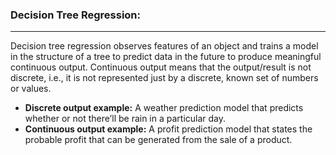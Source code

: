 ### Decision Tree Regression:
------------------------
Decision tree regression observes features of an object and trains a model in the structure of a tree to predict data in the future to produce meaningful continuous output. Continuous output means that the output/result is not discrete, i.e., it is not represented just by a discrete, known set of numbers or values.

* **Discrete output example:** A weather prediction model that predicts whether or not there’ll be rain in a particular day.
* **Continuous output example:** A profit prediction model that states the probable profit that can be generated from the sale of a product.
